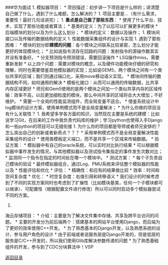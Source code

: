 ###华为面试
1. 
模拟器项目：
    * 
    项目描述：初步讲一下项目是什么样的；讲清楚自己做了什么，遇到了什么难题，怎么解决的？
        1. 
    项目主要是...（有什么需求，重要性！最好几句话讲完）；
        1. 
    **重点是自己做了那些东西**：
            * 
    使用了什么平台、技术，实现了那些功能或者算法；
            * 
    基类的定义：为了以后可以扩展更多的模块
            * 
    后端模块的划分以及为什么这么划分；
            * 
    模块的定义：数据以及操作；
            1. 
    模块间接口以及传输的数据结构的定义
            1. 
    性能数据采集组件的设计与实现
        1. 
    遇到了那些困难：
            * 
    模块的划分即**建模的问题**：各个模块之间联系比较紧密，怎么划分才能更好的体现模块化；
            * 
    比如说指令流存在回路的问题：发射指令的源操作数其实并没有准备好。
            * 
    分支预测指令预测错误，需要回滚操作
            * 
    LSQ操作miss，需要重新发射
                * 
    以上四个问题：需要对模块的概念，以及硬件功能模块仔细的研究和理解，同时也需要借鉴其他模拟器的实现；比如说GEM5，两个模块之间有一个类似共享的区域；我们则通过端口化，采用move移动语义实现。
            * 
    模块间传输的数据结构不同，如何通用的解决
                * 
    模板化接口：从而可以通用的传输数据，比共享内存区域更好
                    * 
    师兄和Gem5使用的是两个模块之间加一个类似共享内存的区域传输：效率不高，以后更加细粒度的模块，那么中间共享的区域将会大大增加；不好维护。
            * 
    需要一个全局的性能监测组件，而全局变量不适合。
                * 
    借鉴系统设计中log模块的设计方案，使用单例模式而不是全局变量解决；
    * 
    为什么你做的项目没有什么关联性？
        1. 
    我希望多学各方面的知识，当然现在主要是系统的建模：比如说学习Git，在后来的工作中我负责代码库的维护；学习python也使得入手Django和一些python的项目可以无缝衔接
        1. 
    为什么你的项目都是导师或者师兄安排的？怎么突出自己的创新或者新奇点？？？
            * 
    采用单例模式而不是全局变量解决性能采集组件的设计
            * 
    使用类模板定义端口，而不是共享一个区域来传输数据。
    * 验证方案：
        * 模拟器中有自己的oracle系统，可以实时对比执行结果
        * 可以根据模拟器中事件发生的情况，与其他模拟器以及测试指令集指定的事件发生次数对比；
        * 监测同一个指令在指定的时间处在哪一个模块中。
    * 测试方案：
        * 每个子负责自己模块的验证
        * 最终模拟器组合，通过Log、PMU系统来评估整个模拟器的性能以及
    * 性能评估和优化
        * 评估：
            * 精确性：和应有的结果做比较
            * 效率：时间和空间复杂度
        * 优化：
            * 时空复杂度：右值引用和转移语义
            * 我们设计的时候考虑到了不同的实现方案同时也考虑到了扩展性（比如模块基类，任何一个子模块都可以继承）、可配置性（根据配置文件进行修改）所以可以同时启动多个模拟器尝试不同的方案。

1. 
海云存储项目：
    * 
介绍：主要是为了解决文件集中存储、共享及跨平台访问的问题。
    * 
主要的开发分为前后端两个：搭建基本的网站平台使用Django，而后端为了更好的效率使用C++开发。
        * 
为了熟悉基本的Django开发，以及熟悉系统的设计，参与用户角色的设计
        * 
由于前端或者说服务层是Django开发的，但是低层的服务是C/C++开发的，所以我们使用Glib库解决参数传递的问题
        * 
为了熟悉基础组件的开发，参与到了CDC分块算法中！VSP

[返回目录](README.md)